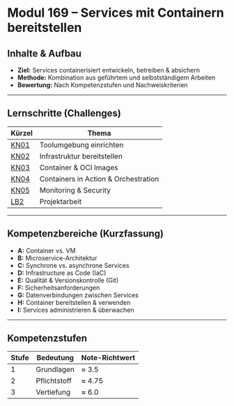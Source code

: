# Modul 169 – Services mit Containern bereitstellen

## Inhalte & Aufbau

- **Ziel:** Services containerisiert entwickeln, betreiben & absichern  
- **Methode:** Kombination aus geführtem und selbstständigem Arbeiten  
- **Bewertung:** Nach Kompetenzstufen und Nachweiskriterien

---

## Lernschritte (Challenges)

| Kürzel       | Thema                                |
| ------------ | ------------------------------------ |
| [KN01](KN01) | Toolumgebung einrichten              |
| [KN02](KN02) | Infrastruktur bereitstellen          |
| [KN03](KN03) | Container & OCI Images               |
| [KN04](KN04) | Containers in Action & Orchestration |
| [KN05](KN05) | Monitoring & Security                |
| [LB2](LB2)   | Projektarbeit                        |

---

## Kompetenzbereiche (Kurzfassung)

- **A:** Container vs. VM  
- **B:** Microservice-Architektur  
- **C:** Synchrone vs. asynchrone Services  
- **D:** Infrastructure as Code (IaC)  
- **E:** Qualität & Versionskontrolle (Git)  
- **F:** Sicherheitsanforderungen  
- **G:** Datenverbindungen zwischen Services  
- **H:** Container bereitstellen & verwenden  
- **I:** Services administrieren & überwachen  

---

## Kompetenzstufen

| Stufe | Bedeutung    | Note-Richtwert |
| ----- | ------------ | -------------- |
| 1     | Grundlagen   | ≈ 3.5          |
| 2     | Pflichtstoff | ≈ 4.75         |
| 3     | Vertiefung   | ≈ 6.0          |

